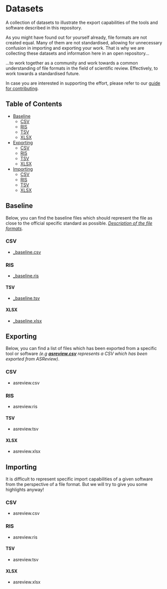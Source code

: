 # Datasets
A collection of datasets to illustrate the export capabilities of the tools and software described in this repository.

As you might have found out for yourself already, file formats are not created equal. Many of them are not standardised, allowing for unnecessary confusion in importing and exporting your work. That is why we are collecting these datasets and information here in an open repository...

...to work together as a community and work towards a common understanding of file formats in the field of scientific review. Effectively, to work towards a standardised future.

In case you are interested in supporting the effort, please refer to our [guide for contributing](#contributing).

## Table of Contents
* [Baseline](#baseline)
  * [CSV](#csv)
  * [RIS](#ris)
  * [TSV](#tsv)
  * [XLSX](#xlsx)
* [Exporting](#exporting)
  * [CSV](#csv)
  * [RIS](#ris)
  * [TSV](#tsv)
  * [XLSX](#xlsx)
* [Importing](#importing)
  * [CSV](#csv)
  * [RIS](#ris)
  * [TSV](#tsv)
  * [XLSX](#xlsx)

## Baseline
Below, you can find the baseline files which should represent the file as close to the official specific standard as possible. *[Description of the file formats](#file-formats)*.

### CSV
- [_baseline.csv](CSV/_baseline.csv)

### RIS
- [_baseline.ris](CSV/_baseline.ris)

#### TSV
- [_baseline.tsv](CSV/_baseline.tsv)

#### XLSX
- [_baseline.xlsx](CSV/_baseline.xlsx)


## Exporting
Below, you can find a list of files which has been exported from a specific tool or software *(e.g **[asreview.csv](CSV/asreview.csv)** represents a CSV which has been exported from ASReview)*.

### CSV
- asreview.csv

### RIS
- asreview.ris

#### TSV
- asreview.tsv

#### XLSX
- asreview.xlsx


## Importing
It is difficult to represent specific import capabilities of a given software from the perspective of a file format. But we will try to give you some highlights anyway!

### CSV
- asreview.csv

### RIS
- asreview.ris

#### TSV
- asreview.tsv

#### XLSX
- asreview.xlsx